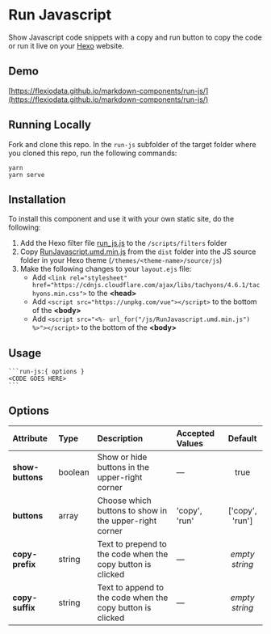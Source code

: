 # Run Javascript

Show Javascript code snippets with a copy and run button to copy the code or run it live on your [Hexo](https://hexo.io/) website.

## Demo

[https://flexiodata.github.io/markdown-components/run-js/](https://flexiodata.github.io/markdown-components/run-js/)

## Running Locally

Fork and clone this repo. In the `run-js` subfolder of the target folder where you cloned this repo, run the following commands:

```
yarn
yarn serve
```

## Installation

To install this component and use it with your own static site, do the following:

1. Add the Hexo filter file [run_js.js](https://github.com/flexiodata/markdown-components/blob/master/run-js/hexo/scripts/filter/run_js.js) to the `/scripts/filters` folder
2. Copy [RunJavascript.umd.min.js](https://github.com/flexiodata/markdown-components/blob/master/run-js/dist/RunJavascript.umd.min.js) from the `dist` folder into the JS source folder in your Hexo theme (`/themes/<theme-name>/source/js`)
3. Make the following changes to your `layout.ejs` file:
    * Add `<link rel="stylesheet" href="https://cdnjs.cloudflare.com/ajax/libs/tachyons/4.6.1/tachyons.min.css">` to the **&lt;head&gt;**
    * Add `<script src="https://unpkg.com/vue"></script>` to the bottom of the **&lt;body&gt;**
    * Add `<script src="<%- url_for("/js/RunJavascript.umd.min.js") %>"></script>` to the bottom of the **&lt;body&gt;**

## Usage

````
```run-js:{ options }
<CODE GOES HERE>
```
````

## Options

| Attribute | Type | Description | Accepted Values | Default |
|:--------|:--------|:--------|:--------|:------:|
| **show-buttons** | boolean | Show or hide buttons in the upper-right corner | &mdash; | true |
| **buttons** | array | Choose which buttons to show in the upper-right corner | 'copy', 'run' | ['copy', 'run'] |
| **copy-prefix** | string | Text to prepend to the code when the copy button is clicked | &mdash; | *empty string* |
| **copy-suffix** | string | Text to append to the code when the copy button is clicked | &mdash; | *empty string* |
